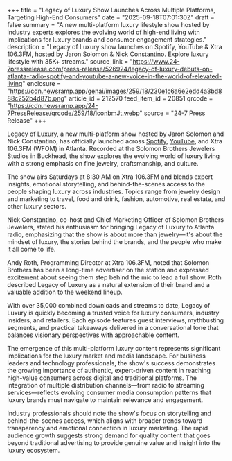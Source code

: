 +++
title = "Legacy of Luxury Show Launches Across Multiple Platforms, Targeting High-End Consumers"
date = "2025-09-18T07:01:30Z"
draft = false
summary = "A new multi-platform luxury lifestyle show hosted by industry experts explores the evolving world of high-end living with implications for luxury brands and consumer engagement strategies."
description = "Legacy of Luxury show launches on Spotify, YouTube & Xtra 106.3FM, hosted by Jaron Solomon & Nick Constantino. Explore luxury lifestyle with 35K+ streams."
source_link = "https://www.24-7pressrelease.com/press-release/526924/legacy-of-luxury-debuts-on-atlanta-radio-spotify-and-youtube-a-new-voice-in-the-world-of-elevated-living"
enclosure = "https://cdn.newsramp.app/genai/images/259/18/230e1c6a6e2edd4a3bd888c252b4d87b.png"
article_id = 212570
feed_item_id = 20851
qrcode = "https://cdn.newsramp.app/24-7PressRelease/qrcode/259/18/iconbmJt.webp"
source = "24-7 Press Release"
+++

<p>Legacy of Luxury, a new multi-platform show hosted by Jaron Solomon and Nick Constantino, has officially launched across <a href="https://spotify.com" rel="nofollow" target="_blank">Spotify</a>, <a href="https://youtube.com" rel="nofollow" target="_blank">YouTube</a>, and Xtra 106.3FM (WFOM) in Atlanta. Recorded at the Solomon Brothers Jewelers Studios in Buckhead, the show explores the evolving world of luxury living with a strong emphasis on fine jewelry, craftsmanship, and culture.</p><p>The show airs Saturdays at 8:30 AM on Xtra 106.3FM and blends expert insights, emotional storytelling, and behind-the-scenes access to the people shaping luxury across industries. Topics range from jewelry design and marketing to travel, food and drink, fashion, automotive, real estate, and other luxury sectors.</p><p>Nick Constantino, co-host and Chief Marketing Officer of Solomon Brothers Jewelers, stated his enthusiasm for bringing Legacy of Luxury to Atlanta radio, emphasizing that the show is about more than jewelry—it's about the mindset of luxury, the stories behind the brands, and the people who make it all come to life.</p><p>Andy Roth, Programming Director at Xtra 106.3FM, noted that Solomon Brothers has been a long-time advertiser on the station and expressed excitement about seeing them step behind the mic to lead a full show. Roth described Legacy of Luxury as a natural extension of their brand and a valuable addition to the weekend lineup.</p><p>With over 35,000 combined downloads and streams to date, Legacy of Luxury is quickly becoming a trusted voice for luxury consumers, industry insiders, and retailers. Each episode features guest interviews, mythbusting segments, and practical takeaways delivered in a conversational tone that balances visionary perspectives with approachable content.</p><p>The emergence of this multi-platform luxury content represents significant implications for the luxury market and media landscape. For business leaders and technology professionals, the show's success demonstrates the growing importance of authentic, expert-driven content in reaching high-value consumers across digital and traditional platforms. The integration of multiple distribution channels—from radio to streaming services—reflects evolving consumer media consumption patterns that luxury brands must navigate to maintain relevance and engagement.</p><p>Industry professionals should note the show's focus on storytelling and behind-the-scenes access, which aligns with broader trends toward transparency and emotional connection in luxury marketing. The rapid audience growth suggests strong demand for quality content that goes beyond traditional advertising to provide genuine value and insight into the luxury ecosystem.</p>
